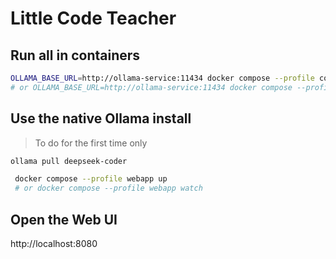 # Little Code Teacher

## Run all in containers

```bash
OLLAMA_BASE_URL=http://ollama-service:11434 docker compose --profile container up
# or OLLAMA_BASE_URL=http://ollama-service:11434 docker compose --profile container watch
```

## Use the native Ollama install

> To do for the first time only
```bash
ollama pull deepseek-coder
```

```bash
 docker compose --profile webapp up
 # or docker compose --profile webapp watch
```

## Open the Web UI

http://localhost:8080